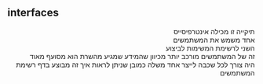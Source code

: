 ## interfaces
<p align="right">
תיקייה זו מכילה אינטרפיסייס  <br>
אחד משמש את המשתמשים<br>
השני לרשימת המשימות לביצוע<br>
זה של המשתמשים מורכב יותר מכיוון שהמידע שמגיע מהשרת הוא מסועף מאוד<br>
היה צורך לכל שכבה לייצר אחד משלה כמובן שניתן לראות איך זה מבוצע בדף רשימת המשתמשים<br>

</p>